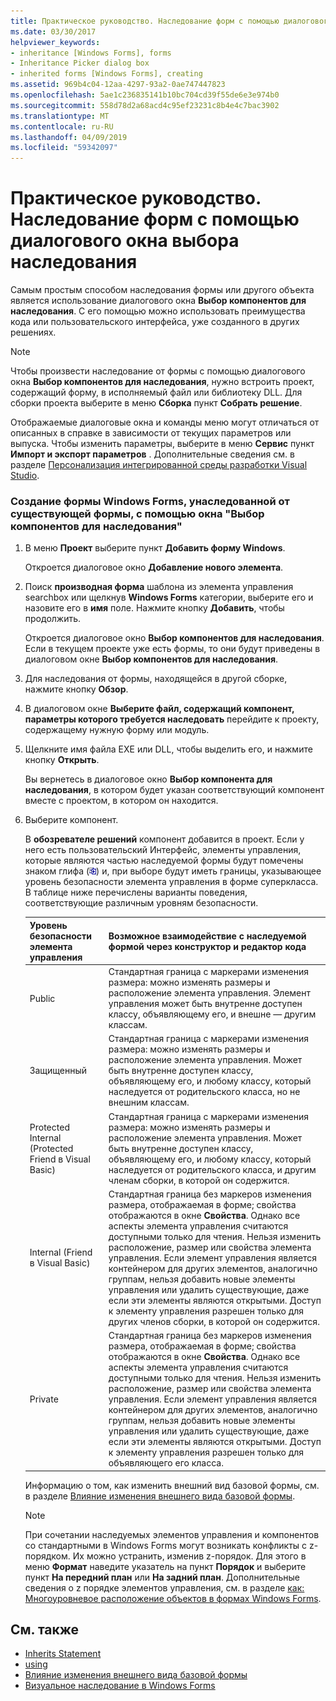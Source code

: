 ```yaml
---
title: Практическое руководство. Наследование форм с помощью диалогового окна выбора наследования
ms.date: 03/30/2017
helpviewer_keywords:
- inheritance [Windows Forms], forms
- Inheritance Picker dialog box
- inherited forms [Windows Forms], creating
ms.assetid: 969b4c04-12aa-4297-93a2-0ae747447823
ms.openlocfilehash: 5ae1c236835141b10bc704cd39f55de6e3e974b0
ms.sourcegitcommit: 558d78d2a68acd4c95ef23231c8b4e4c7bac3902
ms.translationtype: MT
ms.contentlocale: ru-RU
ms.lasthandoff: 04/09/2019
ms.locfileid: "59342097"
---
```

# <a name="how-to-inherit-forms-using-the-inheritance-picker-dialog-box"></a>Практическое руководство. Наследование форм с помощью диалогового окна выбора наследования
Самым простым способом наследования формы или другого объекта является использование диалогового окна **Выбор компонентов для наследования**. С его помощью можно использовать преимущества кода или пользовательского интерфейса, уже созданного в других решениях.  
  
> [!NOTE]
>  Чтобы произвести наследование от формы с помощью диалогового окна **Выбор компонентов для наследования**, нужно встроить проект, содержащий форму, в исполняемый файл или библиотеку DLL. Для сборки проекта выберите в меню **Сборка** пункт **Собрать решение**.  
>   
>  Отображаемые диалоговые окна и команды меню могут отличаться от описанных в справке в зависимости от текущих параметров или выпуска. Чтобы изменить параметры, выберите в меню **Сервис** пункт **Импорт и экспорт параметров** . Дополнительные сведения см. в разделе [Персонализация интегрированной среды разработки Visual Studio](/visualstudio/ide/personalizing-the-visual-studio-ide).  
  
### <a name="to-create-a-windows-form-inherited-from-an-existing-form-by-using-the-inheritance-picker"></a>Создание формы Windows Forms, унаследованной от существующей формы, с помощью окна "Выбор компонентов для наследования"  
  
1. В меню **Проект** выберите пункт **Добавить форму Windows**.  
  
     Откроется диалоговое окно **Добавление нового элемента**.  
  
2. Поиск **производная форма** шаблона из элемента управления searchbox или щелкнув **Windows Forms** категории, выберите его и назовите его в **имя** поле. Нажмите кнопку **Добавить**, чтобы продолжить.  
  
     Откроется диалоговое окно **Выбор компонентов для наследования**. Если в текущем проекте уже есть формы, то они будут приведены в диалоговом окне **Выбор компонентов для наследования**.  
  
3. Для наследования от формы, находящейся в другой сборке, нажмите кнопку **Обзор**.  
  
4. В диалоговом окне **Выберите файл, содержащий компонент, параметры которого требуется наследовать** перейдите к проекту, содержащему нужную форму или модуль.  
  
5. Щелкните имя файла EXE или DLL, чтобы выделить его, и нажмите кнопку **Открыть**.  
  
     Вы вернетесь в диалоговое окно **Выбор компонента для наследования**, в котором будет указан соответствующий компонент вместе с проектом, в котором он находится.  
  
6. Выберите компонент.  
  
     В **обозревателе решений** компонент добавится в проект. Если у него есть пользовательский Интерфейс, элементы управления, которые являются частью наследуемой формы будут помечены знаком глифа (![снимок символ наследования в Visual Basic.](./media/how-to-inherit-forms-using-the-inheritance-picker-dialog-box/visual-basic-inheritance-glyph.gif)) и, при выборе будут иметь границы, указывающее уровень безопасности элемента управления в форме суперкласса. В таблице ниже перечислены варианты поведения, соответствующие различным уровням безопасности.  
  
    |Уровень безопасности элемента управления|Возможное взаимодействие с наследуемой формой через конструктор и редактор кода|  
    |-------------------------------|--------------------------------------------------------------------------------|  
    |Public|Стандартная граница с маркерами изменения размера: можно изменять размеры и расположение элемента управления. Элемент управления может быть внутренне доступен классу, объявляющему его, и внешне — другим классам.|  
    |Защищенный|Стандартная граница с маркерами изменения размера: можно изменять размеры и расположение элемента управления. Может быть внутренне доступен классу, объявляющему его, и любому классу, который наследуется от родительского класса, но не внешним классам.|  
    |Protected Internal (Protected Friend в Visual Basic)|Стандартная граница с маркерами изменения размера: можно изменять размеры и расположение элемента управления. Может быть внутренне доступен классу, объявляющему его, и любому классу, который наследуется от родительского класса, и другим членам сборки, в которой он содержится.|  
    |Internal (Friend в Visual Basic)|Стандартная граница без маркеров изменения размера, отображаемая в форме; свойства отображаются в окне **Свойства**. Однако все аспекты элемента управления считаются доступными только для чтения. Нельзя изменить расположение, размер или свойства элемента управления. Если элемент управления является контейнером для других элементов, аналогично группам, нельзя добавить новые элементы управления или удалить существующие, даже если эти элементы являются открытыми. Доступ к элементу управления разрешен только для других членов сборки, в которой он содержится.|  
    |Private|Стандартная граница без маркеров изменения размера, отображаемая в форме; свойства отображаются в окне **Свойства**. Однако все аспекты элемента управления считаются доступными только для чтения. Нельзя изменить расположение, размер или свойства элемента управления. Если элемент управления является контейнером для других элементов, аналогично группам, нельзя добавить новые элементы управления или удалить существующие, даже если эти элементы являются открытыми. Доступ к элементу управления разрешен только для объявляющего его класса.|  
  
     Информацию о том, как изменить внешний вид базовой формы, см. в разделе [Влияние изменения внешнего вида базовой формы](effects-of-modifying-base-form-appearance.md).  
  
    > [!NOTE]
    >  При сочетании наследуемых элементов управления и компонентов со стандартными в Windows Forms могут возникать конфликты с z-порядком. Их можно устранить, изменив z-порядок. Для этого в меню **Формат** наведите указатель на пункт **Порядок** и выберите пункт **На передний план** или **На задний план**. Дополнительные сведения о z порядке элементов управления, см. в разделе [как: Многоуровневое расположение объектов в формах Windows Forms](../controls/how-to-layer-objects-on-windows-forms.md).  
  
## <a name="see-also"></a>См. также

- [Inherits Statement](~/docs/visual-basic/language-reference/statements/inherits-statement.md)
- [using](~/docs/csharp/language-reference/keywords/using.md)
- [Влияние изменения внешнего вида базовой формы](effects-of-modifying-base-form-appearance.md)
- [Визуальное наследование в Windows Forms](windows-forms-visual-inheritance.md)
